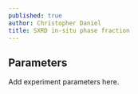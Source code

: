 ```yaml
---
published: true
author: Christopher Daniel
title: SXRD in-situ phase fraction
---
```

## Parameters

Add experiment parameters here.
